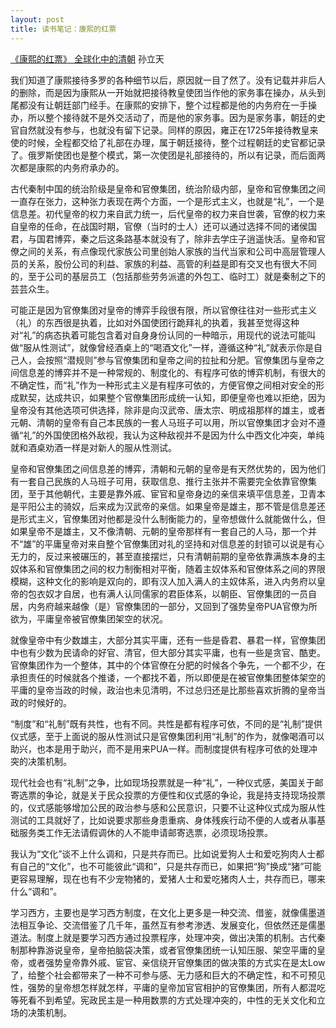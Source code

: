 ```yaml
---
layout: post
title: 读书笔记：康熙的红票
---
```


[《康熙的红票》 全球化中的清朝](https://book.douban.com/subject/36794613/) 孙立天

我们知道了康熙接待多罗的各种细节以后，原因就一目了然了。没有记载并非后人的删除，而是因为康熙从一开始就把接待教皇使团当作他的家务事在操办，从头到尾都没有让朝廷部门经手。在康熙的安排下，整个过程都是他的内务府在一手操办，所以整个接待就不是外交活动了，而是他的家务事。因为是家务事，朝廷的史官自然就没有参与，也就没有留下记录。同样的原因，雍正在1725年接待教皇来使的时候，全程都交给了礼部在办理，属于朝廷接待，整个过程朝廷的史官都记录了。俄罗斯使团也是整个模式，第一次使团是礼部接待的，所以有记录，而后面两次都是康熙的内务府承办的。

<!--more-->

古代秦制中国的统治阶级是皇帝和官僚集团，统治阶级内部，皇帝和官僚集团之间一直存在张力，这种张力表现在两个方面，一个是形式主义，也就是“礼”，一个是信息差。初代皇帝的权力来自武力统一，后代皇帝的权力来自世袭，官僚的权力来自皇帝的任命，在战国时期，官僚（当时的士人）还可以通过选择不同的诸侯国君，与国君博弈，秦之后这条路基本就没有了，除非去学庄子逍遥快活。皇帝和官僚之间的关系，有点像现代家族公司里创始人家族的当代当家和公司中高层管理人员的关系，股份公司的利益、家族的利益、高管的利益是即有交叉也有很大不同的，至于公司的基层员工（包括那些劳务派遣的外包工、临时工）就是秦制之下的芸芸众生。

可能正是因为官僚集团对皇帝的博弈手段很有限，所以官僚往往对一些形式主义（礼）的东西很是执着，比如对外国使团行跪拜礼的执着，我甚至觉得这种对“礼”的病态执着可能包含着对自身身份认同的一种暗示，用现代的说法可能叫做“服从性测试”，就像曾经酒桌上的“喝酒文化”一样，遵循这种“礼”就表示你是自己人，会按照“潜规则”参与官僚集团和皇帝之间的拉扯和分肥。官僚集团与皇帝之间信息差的博弈并不是一种常规的、制度化的、有程序可依的博弈机制，有很大的不确定性，而“礼”作为一种形式主义是有程序可依的，方便官僚之间相对安全的形成默契，达成共识，如果整个官僚集团形成统一认知，即便皇帝也难以拒绝，因为皇帝没有其他选项可供选择，除非是向汉武帝、唐太宗、明成祖那样的雄主，或者元朝、清朝的皇帝有自己本民族的一套人马班子可以用，所以官僚集团才会对不遵循“礼”的外国使团格外敌视，我认为这种敌视并不是因为什么中西文化冲突，单纯就和酒桌劝酒一样是对新人的服从性测试。

皇帝和官僚集团之间信息差的博弈，清朝和元朝的皇帝是有天然优势的，因为他们有一套自己民族的人马班子可用，获取信息、推行主张并不需要完全依靠官僚集团，至于其他朝代，主要是靠外戚、宦官和皇帝身边的亲信来填平信息差，卫青本是平阳公主的骑奴，后来成为汉武帝的亲信。如果皇帝是雄主，那不管是信息差还是形式主义，官僚集团对他都是没什么制衡能力的，皇帝想做什么就能做什么，但如果皇帝不是雄主，又不像清朝、元朝的皇帝那样有一套自己的人马，那一个并不“雄”的平庸皇帝对来自整个官僚集团对礼的坚持和对信息差的封锁可以说是有心无力的，反过来被碾压的，甚至直接摆烂，只有清朝前期的皇帝依靠满族本身的主奴体系和官僚集团之间的权力制衡相对平衡，随着主奴体系和官僚体系之间的界限模糊，这种文化的影响是双向的，即有汉人加入满人的主奴体系，进入内务府以皇帝的包衣奴才自居，也有满人认同儒家的君臣体系，以朝臣、官僚集团的一员自居，内务府越来越像（是）官僚集团的一部分，又回到了强势皇帝PUA官僚为所欲为，平庸皇帝被官僚集团架空的状况。

就像皇帝中有少数雄主，大部分其实平庸，还有一些是昏君、暴君一样，官僚集团中也有少数为民请命的好官、清官，但大部分其实平庸，也有一些是贪官、酷吏。官僚集团作为一个整体，其中的个体官僚在分肥的时候各个争先，一个都不少，在承担责任的时候就各个推诿，一个都找不着，所以即便是在被官僚集团整体架空的平庸的皇帝当政的时候，政治也未见清明，不过总归还是比那些喜欢折腾的皇帝当政的时候好的。 

“制度”和“礼制”既有共性，也有不同。共性是都有程序可依，不同的是“礼制”提供仪式感，至于上面说的服从性测试只是官僚集团利用“礼制”的作为，就像喝酒可以助兴，也本是用于助兴，而不是用来PUA一样。而制度提供有程序可依的处理冲突的决策机制。

现代社会也有“礼制”之争，比如现场投票就是一种“礼”，一种仪式感，美国关于邮寄选票的争论，就是关于民众投票的方便性和仪式感的争论，我是持支持现场投票的，仪式感能够增加公民的政治参与感和公民意识，只要不让这种仪式成为服从性测试的工具就好了，比如说要求那些身患重病、身体残疾行动不便的人或者从事基础服务类工作无法请假调休的人不能申请邮寄选票，必须现场投票。

我认为“文化”谈不上什么调和，只是共存而已。比如说爱狗人士和爱吃狗肉人士都有自己的“文化”，也不可能彼此“调和”，只是共存而已，如果把“狗”换成“猪”可能更容易理解，现在也有不少宠物猪的，爱猪人士和爱吃猪肉人士，共存而已，哪来什么“调和”。

学习西方，主要也是学习西方制度，在文化上更多是一种交流、借鉴，就像儒墨道法相互争论、交流借鉴了几千年，虽然互有参考渗透、发展变化，但依然还是儒墨道法。制度上就是要学习西方通过投票程序，处理冲突，做出决策的机制。古代秦制那种靠游说皇帝，皇帝拍脑袋决策，或者官僚集团统一认知压服、架空平庸的皇帝，或者强势皇帝靠外戚、宦官、亲信绕开官僚集团的做决策的方式实在是太Low了，给整个社会都带来了一种不可参与感、无力感和巨大的不确定性，和不可预见性，强势的皇帝想怎样就怎样，平庸的皇帝加官官相护的官僚集团，所有人都混吃等死看不到希望。宪政民主是一种用数票的方式处理冲突的，中性的无关文化和立场的决策机制。
